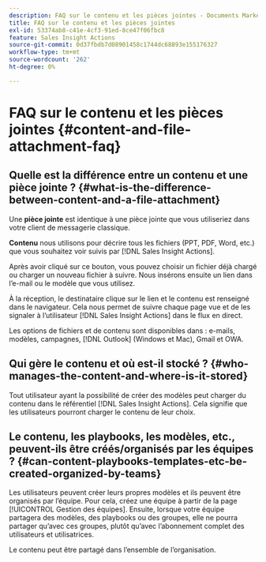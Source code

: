 ```yaml
---
description: FAQ sur le contenu et les pièces jointes - Documents Marketo - Documentation du produit
title: FAQ sur le contenu et les pièces jointes
exl-id: 53374ab8-c41e-4cf3-91ed-8ce47f06fbc8
feature: Sales Insight Actions
source-git-commit: 0d37fbdb7d08901458c1744dc68893e155176327
workflow-type: tm+mt
source-wordcount: '262'
ht-degree: 0%

---
```


# FAQ sur le contenu et les pièces jointes {#content-and-file-attachment-faq}

## Quelle est la différence entre un contenu et une pièce jointe ? {#what-is-the-difference-between-content-and-a-file-attachment}

Une **pièce jointe** est identique à une pièce jointe que vous utiliseriez dans votre client de messagerie classique.

**Contenu** nous utilisons pour décrire tous les fichiers (PPT, PDF, Word, etc.) que vous souhaitez voir suivis par [!DNL Sales Insight Actions].

Après avoir cliqué sur ce bouton, vous pouvez choisir un fichier déjà chargé ou charger un nouveau fichier à suivre. Nous insérons ensuite un lien dans l’e-mail ou le modèle que vous utilisez.

À la réception, le destinataire clique sur le lien et le contenu est renseigné dans le navigateur. Cela nous permet de suivre chaque page vue et de les signaler à l’utilisateur [!DNL Sales Insight Actions] dans le flux en direct.

Les options de fichiers et de contenu sont disponibles dans : e-mails, modèles, campagnes, [!DNL Outlook] (Windows et Mac), Gmail et OWA.

## Qui gère le contenu et où est-il stocké ? {#who-manages-the-content-and-where-is-it-stored}

Tout utilisateur ayant la possibilité de créer des modèles peut charger du contenu dans le référentiel [!DNL Sales Insight Actions]. Cela signifie que les utilisateurs pourront charger le contenu de leur choix.

## Le contenu, les playbooks, les modèles, etc., peuvent-ils être créés/organisés par les équipes ? {#can-content-playbooks-templates-etc-be-created-organized-by-teams}

Les utilisateurs peuvent créer leurs propres modèles et ils peuvent être organisés par l’équipe. Pour cela, créez une équipe à partir de la page [!UICONTROL Gestion des équipes]. Ensuite, lorsque votre équipe partagera des modèles, des playbooks ou des groupes, elle ne pourra partager qu’avec ces groupes, plutôt qu’avec l’abonnement complet des utilisateurs et utilisatrices.

Le contenu peut être partagé dans l’ensemble de l’organisation.
